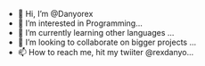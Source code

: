 - 👋 Hi, I’m @Danyorex
- 👀 I’m interested in Programming... 
- 🌱 I’m currently learning other languages ...
- 💞️ I’m looking to collaborate on bigger projects ...
- 📫 How to reach me, hit my twiiter @rexdanyo...

<!---
Danyorex/Danyorex is a ✨ special ✨ repository because its `README.md` (this file) appears on your GitHub profile.
You can click the Preview link to take a look at your changes.
--->
